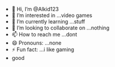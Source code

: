 - 👋 Hi, I’m @Alkid123
- 👀 I’m interested in ...video games
- 🌱 I’m currently learning ...stuff
- 💞️ I’m looking to collaborate on ...nothing
- 📫 How to reach me ...dont
- 😄 Pronouns: ...none
- ⚡ Fun fact: ...i like gaming
- good

<!---
Alkid123/Alkid123 is a ✨ special ✨ repository because its `README.md` (this file) appears on your GitHub profile.
You can click the Preview link to take a look at your changes.
--->
